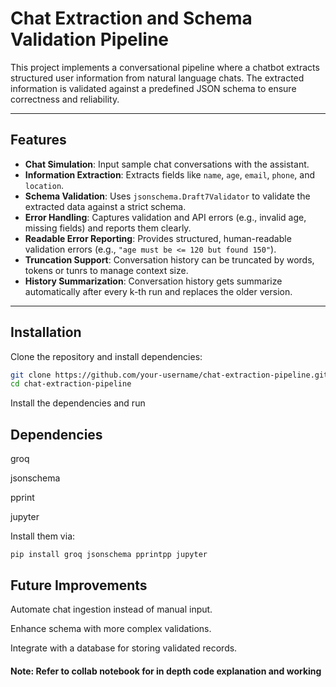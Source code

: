 # Chat Extraction and Schema Validation Pipeline

This project implements a conversational pipeline where a chatbot extracts structured user information from natural language chats. The extracted information is validated against a predefined JSON schema to ensure correctness and reliability.  

---

## Features

- **Chat Simulation**: Input sample chat conversations with the assistant.  
- **Information Extraction**: Extracts fields like `name`, `age`, `email`, `phone`, and `location`.  
- **Schema Validation**: Uses `jsonschema.Draft7Validator` to validate the extracted data against a strict schema.  
- **Error Handling**: Captures validation and API errors (e.g., invalid age, missing fields) and reports them clearly.  
- **Readable Error Reporting**: Provides structured, human-readable validation errors (e.g., `"age must be <= 120 but found 150"`).  
- **Truncation Support**: Conversation history can be truncated by words, tokens or tunrs to manage context size.
- **History Summarization**: Conversation history gets summarize automatically after every k-th run and replaces the older version. 

---


## Installation

Clone the repository and install dependencies:

```bash
git clone https://github.com/your-username/chat-extraction-pipeline.git
cd chat-extraction-pipeline
```
Install the dependencies and run

## Dependencies
groq

jsonschema

pprint

jupyter

Install them via:
```
pip install groq jsonschema pprintpp jupyter
```

## Future Improvements
Automate chat ingestion instead of manual input.

Enhance schema with more complex validations.

Integrate with a database for storing validated records.

#### Note: Refer to collab notebook for in depth code explanation and working

